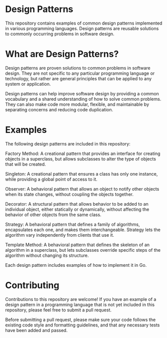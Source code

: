 # Design Patterns
This repository contains examples of common design patterns implemented in various programming languages. Design patterns are reusable solutions to commonly occurring problems in software design.

# What are Design Patterns?
Design patterns are proven solutions to common problems in software design. They are not specific to any particular programming language or technology, but rather are general principles that can be applied to any system or application.

Design patterns can help improve software design by providing a common vocabulary and a shared understanding of how to solve common problems. They can also make code more modular, flexible, and maintainable by separating concerns and reducing code duplication.

# Examples
The following design patterns are included in this repository:

Factory Method: A creational pattern that provides an interface for creating objects in a superclass, but allows subclasses to alter the type of objects that will be created.

Singleton: A creational pattern that ensures a class has only one instance, while providing a global point of access to it.

Observer: A behavioral pattern that allows an object to notify other objects when its state changes, without coupling the objects together.

Decorator: A structural pattern that allows behavior to be added to an individual object, either statically or dynamically, without affecting the behavior of other objects from the same class.

Strategy: A behavioral pattern that defines a family of algorithms, encapsulates each one, and makes them interchangeable. Strategy lets the algorithm vary independently from clients that use it.

Template Method: A behavioral pattern that defines the skeleton of an algorithm in a superclass, but lets subclasses override specific steps of the algorithm without changing its structure.

Each design pattern includes examples of how to implement it in Go.

# Contributing
Contributions to this repository are welcome! If you have an example of a design pattern in a programming language that is not yet included in this repository, please feel free to submit a pull request.

Before submitting a pull request, please make sure your code follows the existing code style and formatting guidelines, and that any necessary tests have been added and passed.
